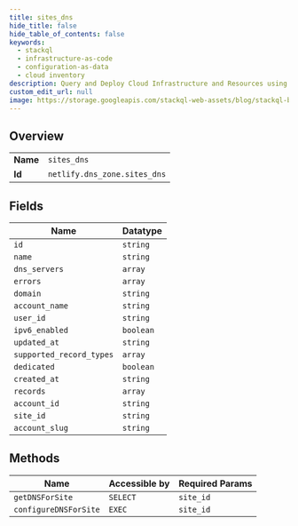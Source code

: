 ```yaml
---
title: sites_dns
hide_title: false
hide_table_of_contents: false
keywords:
  - stackql
  - infrastructure-as-code
  - configuration-as-data
  - cloud inventory
description: Query and Deploy Cloud Infrastructure and Resources using SQL
custom_edit_url: null
image: https://storage.googleapis.com/stackql-web-assets/blog/stackql-blog-post-featured-image.png
---
```

  
    

## Overview
<table><tbody>
<tr><td><b>Name</b></td><td><code>sites_dns</code></td></tr>
<tr><td><b>Id</b></td><td><code>netlify.dns_zone.sites_dns</code></td></tr>
</tbody></table>

## Fields
| Name | Datatype |
| ---- | -------- |
| `id` | `string` |
| `name` | `string` |
| `dns_servers` | `array` |
| `errors` | `array` |
| `domain` | `string` |
| `account_name` | `string` |
| `user_id` | `string` |
| `ipv6_enabled` | `boolean` |
| `updated_at` | `string` |
| `supported_record_types` | `array` |
| `dedicated` | `boolean` |
| `created_at` | `string` |
| `records` | `array` |
| `account_id` | `string` |
| `site_id` | `string` |
| `account_slug` | `string` |
## Methods
| Name | Accessible by | Required Params |
| ---- | ------------- | --------------- |
| `getDNSForSite` | `SELECT` | `site_id` |
| `configureDNSForSite` | `EXEC` | `site_id` |
